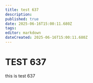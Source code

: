 ```yaml
---
title: test 637
description: 
published: true
date: 2025-06-16T15:00:11.680Z
tags: 
editor: markdown
dateCreated: 2025-06-16T15:00:11.680Z
---
```


# TEST 637
this is test 637
